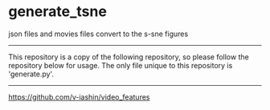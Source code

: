 # generate_tsne
json files and movies files convert to the s-sne figures
***
This repository is a copy of the following repository, so please follow the repository below for usage.
The only file unique to this repository is 'generate.py'.
***
https://github.com/v-iashin/video_features
